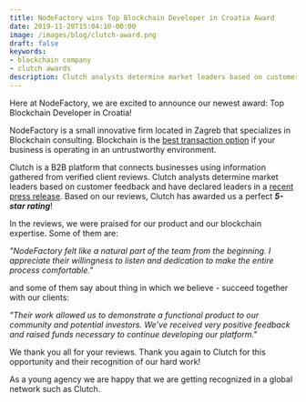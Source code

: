 ```yaml
---
title: NodeFactory wins Top Blockchain Developer in Croatia Award
date: 2019-11-20T15:04:10-00:00
image: /images/blog/clutch-award.png
draft: false
keywords:
- blockchain company
- clutch awards
description: Clutch analysts determine market leaders based on customer feedback and have declared leaders in 2019.
---
```


Here at NodeFactory, we are excited to announce our newest award: Top Blockchain
Developer in Croatia!

NodeFactory is a small innovative firm located in Zagreb that specializes in Blockchain consulting. Blockchain is the [best transaction option](https://www.forbes.com/sites/forbesagencycouncil/2018/04/05/what-is-blockchain-and-what-can-businesses-benefit-from-it/) if your business is operating in an untrustworthy environment.

Clutch is a B2B platform that connects businesses using information
gathered from verified client reviews. Clutch analysts determine market
leaders based on customer feedback and have declared leaders in a
[recent press release](https://clutch.co/croatia/developers/blockchain). Based on our reviews, Clutch has awarded us a
perfect ***5-star rating***!

In the reviews, we were praised for our product and our blockchain expertise.
Some of them are:

*"NodeFactory felt like a natural part of the team from the beginning. I appreciate their
willingness to listen and dedication to make the entire process comfortable."*

and some of them say about thing in which we believe - succeed together with our clients:

*"Their work allowed us to demonstrate a functional product to our community and potential investors. We’ve received very positive feedback and raised funds necessary to continue developing our platform."*

We thank you all for your reviews. Thank you again to Clutch for this opportunity and their recognition of our hard work!

As a young agency we are happy that we are getting recognized in a global network such as Clutch.


